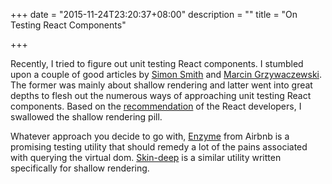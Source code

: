 +++
date = "2015-11-24T23:20:37+08:00"
description = ""
title = "On Testing React Components"

+++

Recently, I tried to figure out unit testing React components. I stumbled upon a couple of good articles by [Simon Smith][simon] and [Marcin Grzywaczewski][marcin]. The former was mainly about shallow rendering and latter went into great depths to flesh out the numerous ways of approaching unit testing React components. Based on the [recommendation][react-discuss] of the React developers, I swallowed the shallow rendering pill.

Whatever approach you decide to go with, [Enzyme][enzyme] from Airbnb is a promising testing utility that should remedy a lot of the pains associated with querying the virtual dom. [Skin-deep][skin-deep] is a similar utility written specifically for shallow rendering.

[simon]: http://simonsmith.io/unit-testing-react-components-without-a-dom/
[marcin]: http://reactkungfu.com/2015/07/approaches-to-testing-react-components-an-overview/
[react-discuss]: https://discuss.reactjs.org/t/whats-the-prefered-way-to-test-react-js-components/26/2
[enzyme]: https://github.com/airbnb/enzyme
[skin-deep]: https://github.com/glenjamin/skin-deep/
